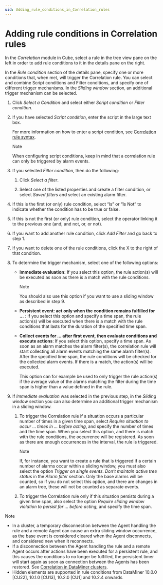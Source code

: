```yaml
---
uid: Adding_rule_conditions_in_Correlation_rules
---
```


# Adding rule conditions in Correlation rules

In the *Correlation* module in Cube, select a rule in the tree view pane on the left in order to add rule conditions to it in the details pane on the right.

In the *Rule condition* section of the details pane, specify one or more conditions that, when met, will trigger the Correlation rule. You can select and combine Script conditions and Filter conditions, and specify one of different trigger mechanisms. In the *Sliding window* section, an additional trigger mechanism can be selected.

1. Click *Select a Condition* and select either *Script condition* or *Filter condition*.

1. If you have selected *Script condition*, enter the script in the large text box.

   For more information on how to enter a script condition, see [Correlation rule syntax](xref:Correlation_rule_syntax).

   > [!NOTE]
   > When configuring script conditions, keep in mind that a correlation rule can only be triggered by alarm events.

1. If you selected *Filter condition*, then do the following:

   1. Click *Select a filter*.

   1. Select one of the listed properties and create a filter condition, or select *Saved filters* and select an existing alarm filter.

1. If this is the first (or only) rule condition, select “Is” or “Is Not” to indicate whether the condition has to be true or false.

1. If this is not the first (or only) rule condition, select the operator linking it to the previous one (and, and not, or, or not).

1. If you want to add another rule condition, click *Add Filter* and go back to step 1.

1. If you want to delete one of the rule conditions, click the X to the right of that condition.

1. To determine the trigger mechanism, select one of the following options:

   - **Immediate evaluation:** If you select this option, the rule action(s) will be executed as soon as there is a match with the rule conditions.

     > [!NOTE]
     > You should also use this option if you want to use a sliding window as described in step 9.

   - **Persistent event: act only when the condition remains fulfilled for ...** : If you select this option and specify a time span, the rule action(s) will be executed when there is a match with the rule conditions that lasts for the duration of the specified time span.

   - **Collect events for ... after first event, then evaluate conditions and execute actions**: If you select this option, specify a time span. As soon as an alarm matches the alarm filter(s), the correlation rule will start collecting all alarm events matching the same alarm filter(s). After the specified time span, the rule conditions will be checked for the collected alarm events. If there is a match, the action(s) will be executed.

     This option can for example be used to only trigger the rule action(s) if the average value of the alarms matching the filter during the time span is higher than a value defined in the rule.

1. If *Immediate evaluation* was selected in the previous step, in the *Sliding window* section you can also determine an additional trigger mechanism in a sliding window.

   1. To trigger the Correlation rule if a situation occurs a particular number of times in a given time span, select *Require situation to occur ... times in ... before acting*, and specify the number of times and the time span. When you select this option, and there is match with the rule conditions, the occurrence will be registered. As soon as there are enough occurrences in the interval, the rule is triggered.

      > [!NOTE]
      > If, for instance, you want to create a rule that is triggered if a certain number of alarms occur within a sliding window, you must also select the option *Trigger on single events. Don’t maintain active tree status* in the *Alarm filter* section. Only the base alarms will be counted, so if you do not select this option, and there are changes in an alarm tree, these will not be counted as separate events.

   1. To trigger the Correlation rule only if this situation persists during a given time span, also select the option *Require sliding window violation to persist for ... before acting*, and specify the time span.

> [!NOTE]
> - In a cluster, a temporary disconnection between the Agent handling the rule and a remote Agent can cause an extra sliding window occurrence, as the base event is considered cleared when the Agent disconnects, and considered new when it reconnects.
> - If a disconnection between the Agent handling the rule and a remote Agent occurs after actions have been executed for a persistent rule, and this causes the conditions to no longer be fulfilled, the persistent timer will start again as soon as connection between the Agents has been restored. See [Correlation in DataMiner clusters](xref:About_DMS_Correlation#correlation-in-dataminer-clusters).
> - Hidden elements are supported in rule conditions from DataMiner 10.0.0 [CU22], 10.1.0 [CU13], 10.2.0 [CU1] and 10.2.4 onwards.
